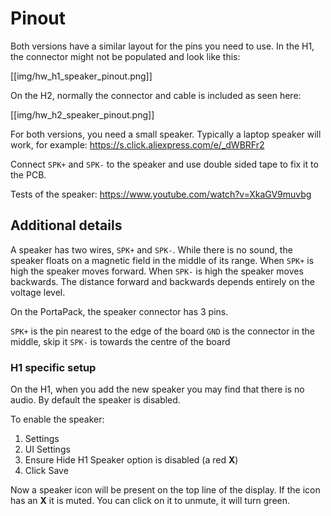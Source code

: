 # Pinout

Both versions have a similar layout for the pins you need to use. In the H1, the connector might not be populated and look like this:

[[img/hw_h1_speaker_pinout.png]]

On the H2, normally the connector and cable is included as seen here:

[[img/hw_h2_speaker_pinout.png]]

For both versions, you need a small speaker. Typically a laptop speaker will work, for example: 
https://s.click.aliexpress.com/e/_dWBRFr2

Connect `SPK+` and `SPK-` to the speaker and use double sided tape to fix it to the PCB.

Tests of the speaker:
https://www.youtube.com/watch?v=XkaGV9muvbg

## Additional details
A speaker has two wires, `SPK+` and `SPK-`. While there is no sound, the speaker floats on a magnetic field in the middle of its range. When `SPK+` is high the speaker moves forward. When `SPK-` is high the speaker moves backwards. The distance forward and backwards depends entirely on the voltage level.

On the PortaPack, the speaker connector has 3 pins.

`SPK+` is the pin nearest to the edge of the board
`GND` is the connector in the middle, skip it
`SPK-` is towards the centre of the board

### H1 specific setup
On the H1, when you add the new speaker you may find that there is no audio. By default the speaker is disabled.

To enable the speaker:
1. Settings
2. UI Settings
3. Ensure Hide H1 Speaker option is disabled (a red **X**)
4. Click Save

Now a speaker icon will be present on the top line of the display.
If the icon has an **X** it is muted. You can click on it to unmute, it will turn green.

